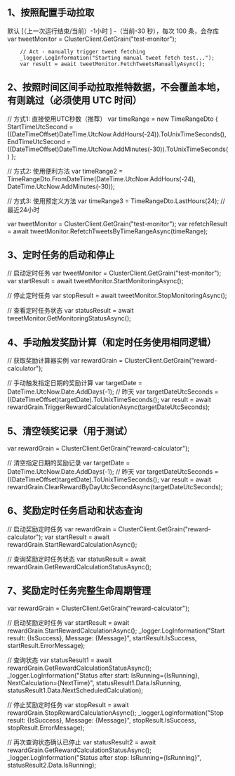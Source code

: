 ## 1、按照配置手动拉取

默认 [（上一次运行结束/当前）-1小时 ] -（当前-30 秒），每次 100 条，会存库
var tweetMonitor = ClusterClient.GetGrain<ITweetMonitorGrain>("test-monitor");

        // Act - manually trigger tweet fetching
        _logger.LogInformation("Starting manual tweet fetch test...");
        var result = await tweetMonitor.FetchTweetsManuallyAsync();

## 2、按照时间区间手动拉取推特数据，不会覆盖本地，有则跳过（必须使用 UTC 时间）

// 方式1: 直接使用UTC秒数（推荐）
var timeRange = new TimeRangeDto
{
StartTimeUtcSecond = ((DateTimeOffset)DateTime.UtcNow.AddHours(-24)).ToUnixTimeSeconds(),
EndTimeUtcSecond = ((DateTimeOffset)DateTime.UtcNow.AddMinutes(-30)).ToUnixTimeSeconds()
};

// 方式2: 使用便利方法
var timeRange2 = TimeRangeDto.FromDateTime(DateTime.UtcNow.AddHours(-24), DateTime.UtcNow.AddMinutes(-30));

// 方式3: 使用预定义方法
var timeRange3 = TimeRangeDto.LastHours(24); // 最近24小时

var tweetMonitor = ClusterClient.GetGrain<ITweetMonitorGrain>("test-monitor");
var refetchResult = await tweetMonitor.RefetchTweetsByTimeRangeAsync(timeRange);

## 3、定时任务的启动和停止

// 启动定时任务
var tweetMonitor = ClusterClient.GetGrain<ITweetMonitorGrain>("test-monitor");
var startResult = await tweetMonitor.StartMonitoringAsync();

// 停止定时任务
var stopResult = await tweetMonitor.StopMonitoringAsync();

// 查看定时任务状态
var statusResult = await tweetMonitor.GetMonitoringStatusAsync();

## 4、手动触发奖励计算（和定时任务使用相同逻辑）

// 获取奖励计算器实例
var rewardGrain = ClusterClient.GetGrain<ITwitterRewardGrain>("reward-calculator");

// 手动触发指定日期的奖励计算
var targetDate = DateTime.UtcNow.Date.AddDays(-1); // 昨天
var targetDateUtcSeconds = ((DateTimeOffset)targetDate).ToUnixTimeSeconds();
var result = await rewardGrain.TriggerRewardCalculationAsync(targetDateUtcSeconds);


## 5、清空领奖记录（用于测试）

var rewardGrain = ClusterClient.GetGrain<ITwitterRewardGrain>("reward-calculator");

// 清空指定日期的奖励记录
var targetDate = DateTime.UtcNow.Date.AddDays(-1); // 昨天
var targetDateUtcSeconds = ((DateTimeOffset)targetDate).ToUnixTimeSeconds();
var result = await rewardGrain.ClearRewardByDayUtcSecondAsync(targetDateUtcSeconds);

## 6、奖励定时任务启动和状态查询

// 启动奖励定时任务
var rewardGrain = ClusterClient.GetGrain<ITwitterRewardGrain>("reward-calculator");
var startResult = await rewardGrain.StartRewardCalculationAsync();

// 查询奖励定时任务状态
var statusResult = await rewardGrain.GetRewardCalculationStatusAsync();

## 7、奖励定时任务完整生命周期管理

var rewardGrain = ClusterClient.GetGrain<ITwitterRewardGrain>("reward-calculator");

// 启动奖励定时任务
var startResult = await rewardGrain.StartRewardCalculationAsync();
_logger.LogInformation("Start result: {IsSuccess}, Message: {Message}", startResult.IsSuccess, startResult.ErrorMessage);

// 查询状态
var statusResult1 = await rewardGrain.GetRewardCalculationStatusAsync();
_logger.LogInformation("Status after start: IsRunning={IsRunning}, NextCalculation={NextTime}",
statusResult1.Data.IsRunning, statusResult1.Data.NextScheduledCalculation);

// 停止奖励定时任务
var stopResult = await rewardGrain.StopRewardCalculationAsync();
_logger.LogInformation("Stop result: {IsSuccess}, Message: {Message}", stopResult.IsSuccess, stopResult.ErrorMessage);

// 再次查询状态确认已停止
var statusResult2 = await rewardGrain.GetRewardCalculationStatusAsync();
_logger.LogInformation("Status after stop: IsRunning={IsRunning}", statusResult2.Data.IsRunning);